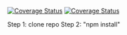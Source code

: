 [![Coverage Status](https://coveralls.io/repos/github/soojinahn/is219-testing/badge.svg?branch=main)](https://coveralls.io/github/soojinahn/is219-testing?branch=main)
[![Coverage Status](https://coveralls.io/repos/github/soojinahn/is219-testing/badge.svg?branch=main)](https://coveralls.io/github/soojinahn/is219-testing?branch=main)

Step 1: clone repo
Step 2: "npm install"